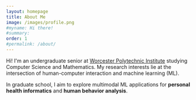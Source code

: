 ```yaml
---
layout: homepage
title: About Me
image: /images/profile.png
#myname: Hi there!
#summary:
order: 1
#permalink: /about/
---
```

Hi! I'm an undergraduate senior at [Worcester Polytechnic Institute](https://wpi.edu) studying Computer Science and Mathematics.  My research interests lie at the intersection of human-computer interaction and machine learning (ML).  

In graduate school, I aim to explore multimodal ML applications for **personal health informatics** and **human behavior analysis**.
